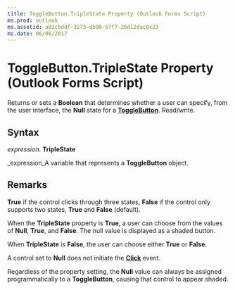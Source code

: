 ```yaml
---
title: ToggleButton.TripleState Property (Outlook Forms Script)
ms.prod: outlook
ms.assetid: a82cbddf-3273-db90-57f7-26d12dac0c23
ms.date: 06/08/2017
---
```



# ToggleButton.TripleState Property (Outlook Forms Script)

Returns or sets a **Boolean** that determines whether a user can specify, from the user interface, the **Null** state for a **[ToggleButton](togglebutton-object-outlook-forms-script.md)**. Read/write.


## Syntax

 _expression_. **TripleState**

 _expression_A variable that represents a **ToggleButton** object.


## Remarks

 **True** if the control clicks through three states, **False** if the control only supports two states, **True** and **False** (default).

When the **TripleState** property is **True**, a user can choose from the values of **Null**, **True**, and **False**. The null value is displayed as a shaded button.

When **TripleState** is **False**, the user can choose either **True** or **False**.

A control set to **Null** does not initiate the **[Click](togglebutton-click-event-outlook-forms-script.md)** event.

Regardless of the property setting, the **Null** value can always be assigned programmatically to a **ToggleButton**, causing that control to appear shaded.


